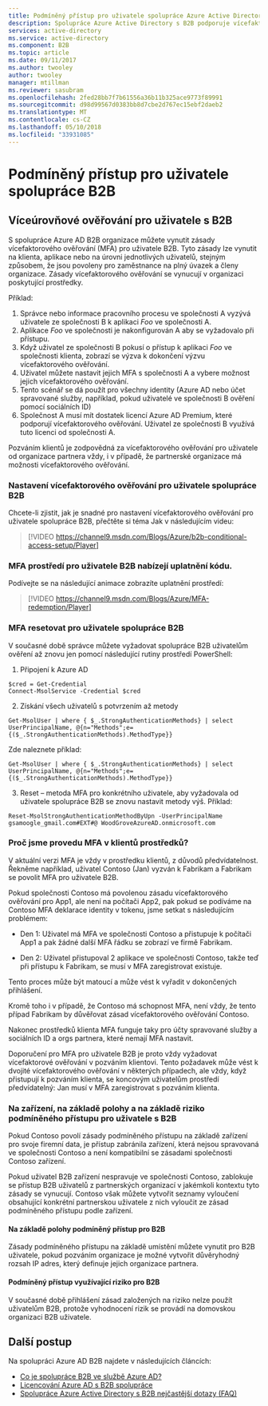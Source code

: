 ```yaml
---
title: Podmíněný přístup pro uživatele spolupráce Azure Active Directory s B2B | Microsoft Docs
description: Spolupráce Azure Active Directory s B2B podporuje vícefaktorové ověřování (MFA) pro výběrový přístup k podnikovým aplikacím
services: active-directory
ms.service: active-directory
ms.component: B2B
ms.topic: article
ms.date: 09/11/2017
ms.author: twooley
author: twooley
manager: mtillman
ms.reviewer: sasubram
ms.openlocfilehash: 2fed28bb7f7b61556a36b11b325ace9773f89991
ms.sourcegitcommit: d98d99567d0383bb8d7cbe2d767ec15ebf2daeb2
ms.translationtype: MT
ms.contentlocale: cs-CZ
ms.lasthandoff: 05/10/2018
ms.locfileid: "33931085"
---
```

# <a name="conditional-access-for-b2b-collaboration-users"></a>Podmíněný přístup pro uživatele spolupráce B2B

## <a name="multi-factor-authentication-for-b2b-users"></a>Víceúrovňové ověřování pro uživatele s B2B
S spolupráce Azure AD B2B organizace můžete vynutit zásady vícefaktorového ověřování (MFA) pro uživatele B2B. Tyto zásady lze vynutit na klienta, aplikace nebo na úrovni jednotlivých uživatelů, stejným způsobem, že jsou povoleny pro zaměstnance na plný úvazek a členy organizace. Zásady vícefaktorového ověřování se vynucují v organizaci poskytující prostředky.

Příklad:
1. Správce nebo informace pracovního procesu ve společnosti A vyzývá uživatele ze společnosti B k aplikaci *Foo* ve společnosti A.
2. Aplikace *Foo* ve společnosti je nakonfigurován A aby se vyžadovalo při přístupu.
3. Když uživatel ze společnosti B pokusí o přístup k aplikaci *Foo* ve společnosti klienta, zobrazí se výzva k dokončení výzvu vícefaktorového ověřování.
4. Uživatel můžete nastavit jejich MFA s společnosti A a vybere možnost jejich vícefaktorového ověřování.
5. Tento scénář se dá použít pro všechny identity (Azure AD nebo účet spravované služby, například, pokud uživatelé ve společnosti B ověření pomocí sociálních ID)
6. Společnost A musí mít dostatek licencí Azure AD Premium, které podporují vícefaktorového ověřování. Uživatel ze společnosti B využívá tuto licenci od společnosti A.

Pozváním klientů je zodpovědná za vícefaktorového ověřování pro uživatele od organizace partnera vždy, i v případě, že partnerské organizace má možnosti vícefaktorového ověřování.

### <a name="setting-up-mfa-for-b2b-collaboration-users"></a>Nastavení vícefaktorového ověřování pro uživatele spolupráce B2B
Chcete-li zjistit, jak je snadné pro nastavení vícefaktorového ověřování pro uživatele spolupráce B2B, přečtěte si téma Jak v následujícím videu:

>[!VIDEO https://channel9.msdn.com/Blogs/Azure/b2b-conditional-access-setup/Player]

### <a name="b2b-users-mfa-experience-for-offer-redemption"></a>MFA prostředí pro uživatele B2B nabízejí uplatnění kódu.
Podívejte se na následující animace zobrazíte uplatnění prostředí:

>[!VIDEO https://channel9.msdn.com/Blogs/Azure/MFA-redemption/Player]

### <a name="mfa-reset-for-b2b-collaboration-users"></a>MFA resetovat pro uživatele spolupráce B2B
V současné době správce můžete vyžadovat spolupráce B2B uživatelům ověření až znovu jen pomocí následující rutiny prostředí PowerShell:

1. Připojení k Azure AD

  ```
  $cred = Get-Credential
  Connect-MsolService -Credential $cred
  ```
2. Získání všech uživatelů s potvrzením až metody

  ```
  Get-MsolUser | where { $_.StrongAuthenticationMethods} | select UserPrincipalName, @{n="Methods";e={($_.StrongAuthenticationMethods).MethodType}}
  ```
  Zde naleznete příklad:

  ```
  Get-MsolUser | where { $_.StrongAuthenticationMethods} | select UserPrincipalName, @{n="Methods";e={($_.StrongAuthenticationMethods).MethodType}}
  ```

3. Reset – metoda MFA pro konkrétního uživatele, aby vyžadovala od uživatele spolupráce B2B se znovu nastavit metody výš. Příklad:

  ```
  Reset-MsolStrongAuthenticationMethodByUpn -UserPrincipalName gsamoogle_gmail.com#EXT#@ WoodGroveAzureAD.onmicrosoft.com
  ```

### <a name="why-do-we-perform-mfa-at-the-resource-tenancy"></a>Proč jsme provedu MFA v klientů prostředků?

V aktuální verzi MFA je vždy v prostředku klientů, z důvodů předvídatelnost. Řekněme například, uživatel Contoso (Jan) vyzván k Fabrikam a Fabrikam se povolit MFA pro uživatele B2B.

Pokud společnosti Contoso má povolenou zásadu vícefaktorového ověřování pro App1, ale není na počítači App2, pak pokud se podíváme na Contoso MFA deklarace identity v tokenu, jsme setkat s následujícím problémem:

* Den 1: Uživatel má MFA ve společnosti Contoso a přistupuje k počítači App1 a pak žádné další MFA řádku se zobrazí ve firmě Fabrikam.

* Den 2: Uživatel přistupoval 2 aplikace ve společnosti Contoso, takže teď při přístupu k Fabrikam, se musí v MFA zaregistrovat existuje.

Tento proces může být matoucí a může vést k vyřadit v dokončených přihlášení.

Kromě toho i v případě, že Contoso má schopnost MFA, není vždy, že tento případ Fabrikam by důvěřovat zásad vícefaktorového ověřování Contoso.

Nakonec prostředků klienta MFA funguje taky pro účty spravované služby a sociálních ID a orgs partnera, které nemají MFA nastavit.

Doporučení pro MFA pro uživatele B2B je proto vždy vyžadovat vícefaktorové ověřování v pozváním klientovi. Tento požadavek může vést k dvojité vícefaktorového ověřování v některých případech, ale vždy, když přistupují k pozváním klienta, se koncovým uživatelům prostředí předvídatelný: Jan musí v MFA zaregistrovat s pozváním klienta.

### <a name="device-based-location-based-and-risk-based-conditional-access-for-b2b-users"></a>Na zařízení, na základě polohy a na základě riziko podmíněného přístupu pro uživatele s B2B

Pokud Contoso povolí zásady podmíněného přístupu na základě zařízení pro svoje firemní data, je přístup zabránila zařízení, která nejsou spravovaná ve společnosti Contoso a není kompatibilní se zásadami společnosti Contoso zařízení.

Pokud uživatel B2B zařízení nespravuje ve společnosti Contoso, zablokuje se přístup B2B uživatelů z partnerských organizací v jakémkoli kontextu tyto zásady se vynucují. Contoso však můžete vytvořit seznamy vyloučení obsahující konkrétní partnerskou uživatele z nich vyloučit ze zásad podmíněného přístupu podle zařízení.

#### <a name="location-based-conditional-access-for-b2b"></a>Na základě polohy podmíněný přístup pro B2B

Zásady podmíněného přístupu na základě umístění můžete vynutit pro B2B uživatele, pokud pozváním organizace je možné vytvořit důvěryhodný rozsah IP adres, který definuje jejich organizace partnera.

#### <a name="risk-based-conditional-access-for-b2b"></a>Podmíněný přístup využívající riziko pro B2B

V současné době přihlášení zásad založených na riziko nelze použít uživatelům B2B, protože vyhodnocení rizik se provádí na domovskou organizaci B2B uživatele.

## <a name="next-steps"></a>Další postup

Na spolupráci Azure AD B2B najdete v následujících článcích:

* [Co je spolupráce B2B ve službě Azure AD?](active-directory-b2b-what-is-azure-ad-b2b.md)
* [Licencování Azure AD s B2B spolupráce](active-directory-b2b-licensing.md)
* [Spolupráce Azure Active Directory s B2B nejčastější dotazy (FAQ)](active-directory-b2b-faq.md)
